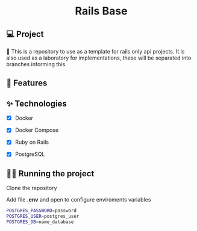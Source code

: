 <h1 align="center">
  Rails Base
</h1>

## 💻 Project

🚧 This is a repository to use as a template for rails only api projects. It is also used as a laboratory for implementations, these will be separated into branches informing this.

## 🔨 Features


## ✨ Technologies

- [x] Docker
- [x] Docker Compose
- [x] Ruby on Rails
- [x] PostgreSQL


## 🏃‍♂️ Running the project

Clone the repository

Add file **.env** and open to configure enviroments variables

```zsh
POSTGRES_PASSWORD=password
POSTGRES_USER=postgres_user
POSTGRES_DB=name_database
```